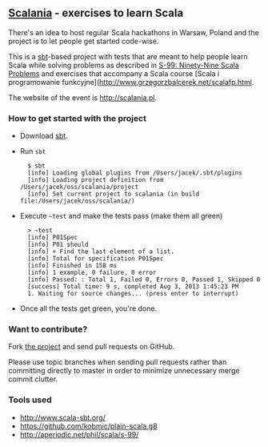 ## [Scalania](http://scalania.pl) - exercises to learn Scala

There's an idea to host regular Scala hackathons in Warsaw, Poland and the project is to let people get started code-wise.

This is a [sbt](http://www.scala-sbt.org/)-based project with tests that are meant to help people learn Scala while solving problems as described in [S-99: Ninety-Nine Scala Problems](http://aperiodic.net/phil/scala/s-99/) and exercises that accompany a Scala course [Scala i programowanie funkcyjne](http://www.grzegorzbalcerek.net/scalafp.html.

The website of the event is http://scalania.pl.

### How to get started with the project
* Download [sbt](http://www.scala-sbt.org/).
* Run `sbt`

        $ sbt
        [info] Loading global plugins from /Users/jacek/.sbt/plugins
        [info] Loading project definition from /Users/jacek/oss/scalania/project
        [info] Set current project to scalania (in build file:/Users/jacek/oss/scalania/)

* Execute `~test` and make the tests pass (make them all green)

        > ~test
        [info] P01Spec
        [info] P01 should
        [info] + Find the last element of a list.
        [info] Total for specification P01Spec
        [info] Finished in 158 ms
        [info] 1 example, 0 failure, 0 error
        [info] Passed: : Total 1, Failed 0, Errors 0, Passed 1, Skipped 0
        [success] Total time: 9 s, completed Aug 3, 2013 1:45:23 PM
        1. Waiting for source changes... (press enter to interrupt)

* Once all the tests get green, you're done.

### Want to contribute?
Fork [the project](https://github.com/jaceklaskowski/scalania) and send pull requests on GitHub.

Please use topic branches when sending pull requests rather than committing directly to master in order to minimize unnecessary merge commit clutter.

### Tools used
* http://www.scala-sbt.org/
* https://github.com/kobmic/plain-scala.g8
* http://aperiodic.net/phil/scala/s-99/

